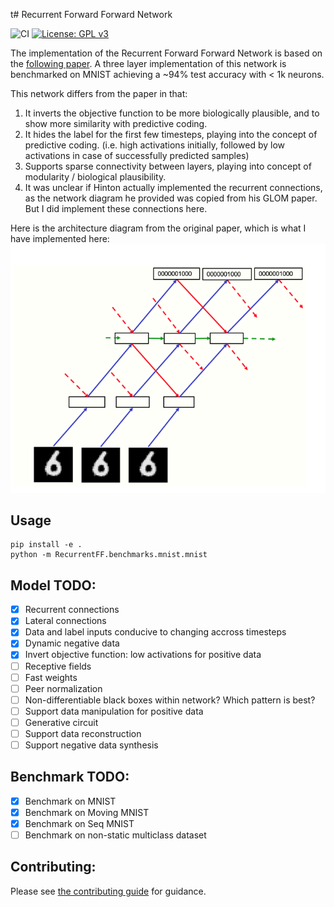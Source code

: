 t# Recurrent Forward Forward Network

![CI](https://github.com/and-rewsmith/RecurrentForwardForward/actions/workflows/ci.yaml/badge.svg?branch=main)
[![License: GPL v3](https://img.shields.io/badge/License-GPLv3-blue.svg)](https://www.gnu.org/licenses/gpl-3.0)

The implementation of the Recurrent Forward Forward Network is based on the [following paper](https://arxiv.org/abs/2212.13345). A three layer implementation of this network is benchmarked on MNIST achieving a ~94% test accuracy with < 1k neurons.

This network differs from the paper in that:
1. It inverts the objective function to be more biologically plausible, and to show more similarity with predictive coding.
2. It hides the label for the first few timesteps, playing into the concept of predictive coding. (i.e. high activations initially, followed by low activations in case of successfully predicted samples)
3. Supports sparse connectivity between layers, playing into concept of modularity / biological plausibility.
4. It was unclear if Hinton actually implemented the recurrent connections, as the network diagram he provided was copied from his GLOM paper. But I did implement these connections here.

Here is the architecture diagram from the original paper, which is what I have implemented here:
![Recurrent Forward Forward Network](img/Fig3.png "Recurrent Forward Forward")

## Usage

```
pip install -e .
python -m RecurrentFF.benchmarks.mnist.mnist
```

## Model TODO:

- [x] Recurrent connections
- [x] Lateral connections
- [x] Data and label inputs conducive to changing accross timesteps
- [x] Dynamic negative data
- [x] Invert objective function: low activations for positive data
- [ ] Receptive fields
- [ ] Fast weights
- [ ] Peer normalization
- [ ] Non-differentiable black boxes within network? Which pattern is best?
- [ ] Support data manipulation for positive data
- [ ] Generative circuit
- [ ] Support data reconstruction
- [ ] Support negative data synthesis

## Benchmark TODO:

- [x] Benchmark on MNIST
- [x] Benchmark on Moving MNIST
- [x] Benchmark on Seq MNIST
- [ ] Benchmark on non-static multiclass dataset

## Contributing:

Please see [the contributing guide](CONTRIBUTING.md) for guidance.
